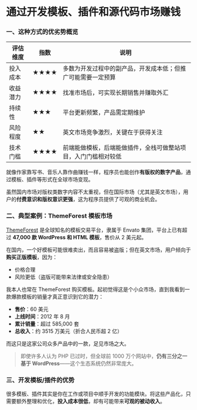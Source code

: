 # 通过开发模板、插件和源代码市场赚钱

### 一、这种方式的优劣势概览

| 评估维度 | 指数   | 说明                              |
| ---- | ---- | ------------------------------- |
| 投入成本 | ★★★★ | 多数为开发过程中的副产品，开发成本低；但推广可能需要一定预算  |
| 收益潜力 | ★★★★ | 找准市场后，可实现长期销售并赚取外汇              |
| 持续性  | ★★★  | 平台更新频繁，产品需定期维护                  |
| 风险程度 | ★★   | 英文市场竞争激烈，关键在于获得关注               |
| 技术门槛 | ★★★★ | 前端能做模板，后端能做插件，全栈可做整站项目，入门门槛相对较低 |

就像作家靠写书、音乐人靠作曲赚钱一样，程序员也能创作**有版权的数字产品**，通过模板、插件等形式在全球市场变现。

虽然国内市场对版权类数字内容不太重视，但在国际市场（尤其是英文市场），用户的**付费意识和版权意识更强**，这为程序员提供了可观的商业机会。

### 二、典型案例：ThemeForest 模板市场

[ThemeForest](https://themeforest.net) 是全球知名的模板交易平台，隶属于 Envato 集团，平台上已有超过 **47,000 款 WordPress 和 HTML 模板**，售价从 2 美元起。

在国内，一个好模板可能很难卖出，而且容易被盗版；但在英文市场，用户倾向于**购买正版模板**，因为：

* 价格合理
* 风险更低（盗版可能带来法律或安全隐患）

我本人也常在 ThemeForest 购买模板。起初觉得这是个小众市场，直到我看到一款爆款模板的销量才真正意识到它的潜力：

* **售价**：60 美元
* **上线时间**：2012 年 8 月
* **累计销量**：超过 585,000 套
* **总收入**：约 3515 万美元（折合人民币超 2 亿）

而这只是这家公司众多产品中的一款，足见市场之大。

> 即使许多人认为 PHP 已过时，但全球前 1000 万个网站中，**仍有三分之一基于 WordPress**——这个生态系统仍然非常庞大。

### 三、开发模板/插件的优势

很多模板、插件其实是你在工作或项目中顺手开发的功能模块。将这些产品化，只需要额外整理和优化，**投入成本很低**，却有可能带来**可观的被动收入**。


